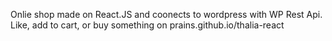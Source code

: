 Onlie shop made on React.JS and coonects to wordpress with WP Rest Api.
Like, add to cart, or buy something on prains.github.io/thalia-react